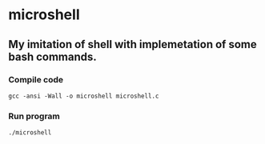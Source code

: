 # microshell

## My imitation of shell with implemetation of some bash commands.

### Compile code
```
gcc -ansi -Wall -o microshell microshell.c 
```

### Run program
```
./microshell
```
